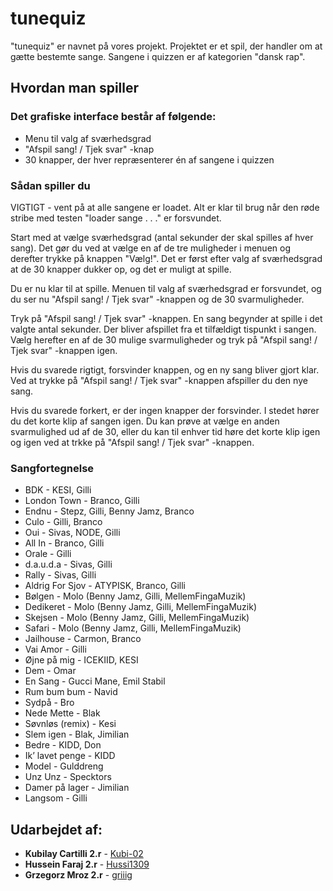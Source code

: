# tunequiz

"tunequiz" er navnet på vores projekt. Projektet er et spil, der handler om at gætte bestemte sange.
Sangene i quizzen er af kategorien "dansk rap".

## Hvordan man spiller

### Det grafiske interface består af følgende:
- Menu til valg af sværhedsgrad
- "Afspil sang! / Tjek svar" -knap
- 30 knapper, der hver repræsenterer én af sangene i quizzen

### Sådan spiller du
VIGTIGT - vent på at alle sangene er loadet. Alt er klar til brug når den røde stribe med testen "loader sange . . ." er forsvundet.

Start med at vælge sværhedsgrad (antal sekunder der skal spilles af hver sang). Det gør du ved at vælge en af de tre muligheder i menuen og derefter trykke på knappen "Vælg!".
Det er først efter valg af sværhedsgrad at de 30 knapper dukker op, og det er muligt at spille.

Du er nu klar til at spille. Menuen til valg af sværhedsgrad er forsvundet, og du ser nu "Afspil sang! / Tjek svar" -knappen og de 30 svarmuligheder.

Tryk på "Afspil sang! / Tjek svar" -knappen. En sang begynder at spille i det valgte antal sekunder. Der bliver afspillet fra et tilfældigt tispunkt i sangen.
Vælg herefter en af de 30 mulige svarmuligheder og tryk på "Afspil sang! / Tjek svar" -knappen igen.

Hvis du svarede rigtigt, forsvinder knappen, og en ny sang bliver gjort klar. Ved at trykke på "Afspil sang! / Tjek svar" -knappen afspiller du den nye sang.

Hvis du svarede forkert, er der ingen knapper der forsvinder. I stedet hører du det korte klip af sangen igen. Du kan prøve at vælge en anden svarmulighed ud af de 30, eller du kan til enhver tid høre det korte klip igen og igen ved at trkke på "Afspil sang! / Tjek svar" -knappen.

### Sangfortegnelse
-	BDK		        - KESI, Gilli
-	London Town	    - Branco, Gilli
-	Endnu		    - Stepz, Gilli, Benny Jamz, Branco
-	Culo	    	- Gilli, Branco
-	Oui		        - Sivas, NODE, Gilli
-	All In	    	- Branco, Gilli
-	Orale	       	- Gilli
-	d.a.u.d.a	    - Sivas, Gilli
-	Rally	    	- Sivas, Gilli
-	Aldrig For Sjov	- ATYPISK, Branco, Gilli
-	Bølgen  		- Molo (Benny Jamz, Gilli, MellemFingaMuzik)
-	Dedikeret   	- Molo (Benny Jamz, Gilli, MellemFingaMuzik)
-	Skejsen		    - Molo (Benny Jamz, Gilli, MellemFingaMuzik)
-	Safari		    - Molo (Benny Jamz, Gilli, MellemFingaMuzik)
-	Jailhouse	    - Carmon, Branco
-	Vai Amor	    - Gilli
-	Øjne på mig 	- ICEKIID, KESI 
-	Dem 		    - Omar
-	En Sang		    - Gucci Mane, Emil Stabil
-	Rum bum bum 	- Navid
-	Sydpå		    - Bro
-	Nede Mette	    - Blak
-	Søvnløs (remix)	- Kesi
-	Slem igen	    - Blak, Jimilian
-	Bedre	    	- KIDD, Don
-	Ik’ lavet penge	- KIDD
-	Model		    - Gulddreng
-	Unz Unz	        - Specktors 
-	Damer på lager	- Jimilian
-	Langsom	        - Gilli


## Udarbejdet af:

* **Kubilay Cartilli 2.r**  - [Kubi-02](https://github.com/Kubi-02)
* **Hussein Faraj 2.r**  - [Hussi1309](https://github.com/Hussi1309)
* **Grzegorz Mroz 2.r**  - [griiig](https://github.com/griiig)
